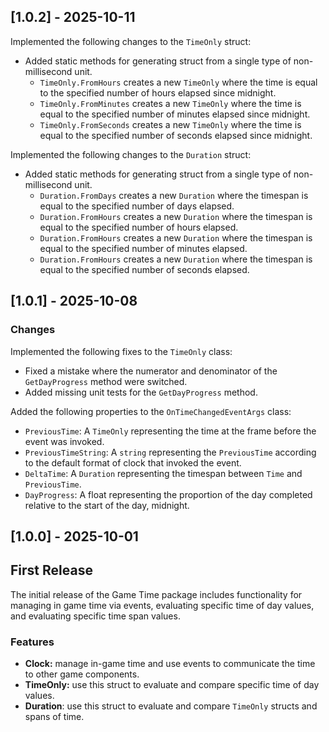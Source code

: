 ## [1.0.2] - 2025-10-11

Implemented the following changes to the `TimeOnly` struct:

- Added static methods for generating struct from a single type of non-millisecond unit.
  - `TimeOnly.FromHours` creates a new `TimeOnly` where the time is equal to the specified number
  of hours elapsed since midnight.
  - `TimeOnly.FromMinutes` creates a new `TimeOnly` where the time is equal to the specified number
    of minutes elapsed since midnight.
  - `TimeOnly.FromSeconds` creates a new `TimeOnly` where the time is equal to the specified number
    of seconds elapsed since midnight.

Implemented the following changes to the `Duration` struct:

- Added static methods for generating struct from a single type of non-millisecond unit.
    - `Duration.FromDays` creates a new `Duration` where the timespan is equal to the specified number
      of days elapsed.
    - `Duration.FromHours` creates a new `Duration` where the timespan is equal to the specified number
      of hours elapsed.
    - `Duration.FromHours` creates a new `Duration` where the timespan is equal to the specified number
      of minutes elapsed.
    - `Duration.FromHours` creates a new `Duration` where the timespan is equal to the specified number
      of seconds elapsed.

## [1.0.1] - 2025-10-08

### Changes

Implemented the following fixes to the `TimeOnly` class:

- Fixed a mistake where the numerator and denominator of the `GetDayProgress` method were switched.
- Added missing unit tests for the `GetDayProgress` method.

Added the following properties to the `OnTimeChangedEventArgs` class:

- `PreviousTime`: A `TimeOnly` representing the time at the frame before the event was invoked.
- `PreviousTimeString`: A `string` representing the `PreviousTime` according to the default format of
clock that invoked the event.
- `DeltaTime`: A `Duration` representing the timespan between `Time` and `PreviousTime`.
- `DayProgress`: A float representing the proportion of the day completed relative to the start of the day, midnight.

## [1.0.0] - 2025-10-01

## First Release

The initial release of the Game Time package includes functionality for managing in game time via events,
evaluating specific time of day values, and evaluating specific time span values.

### Features

- **Clock:** manage in-game time and use events to communicate the time to other game components.
- **TimeOnly:** use this struct to evaluate and compare specific time of day values.
- **Duration**: use this struct to evaluate and compare ```TimeOnly``` structs and spans of time.